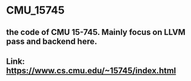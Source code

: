 # CMU_15745
## the code of CMU 15-745. Mainly focus on LLVM pass and backend here.
## Link: https://www.cs.cmu.edu/~15745/index.html
